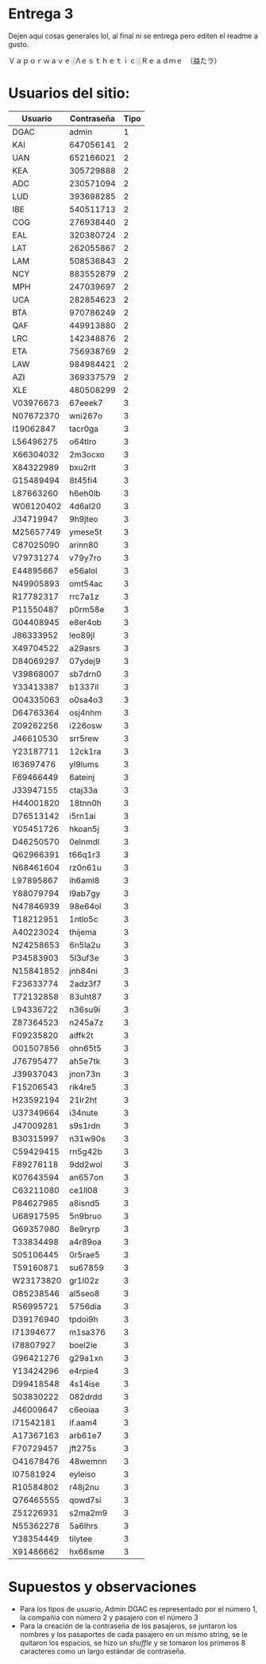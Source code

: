 # Entrega 3
Dejen aquí cosas generales lol, al final ni se entrega pero editen el readme a gusto.

Ｖａｐｏｒｗａｖｅ░Λｅｓｔｈｅｔｉｃ░Ｒｅａｄｍｅ　（益たラ）

# Usuarios del sitio:
| Usuario | Contraseña | Tipo
| --- | --- | ---
| DGAC      | admin     |    1
| KAI       | 647056141 |    2
| UAN       | 652166021 |    2
| KEA       | 305729888 |    2
| ADC       | 230571094 |    2
| LUD       | 393698285 |    2
| IBE       | 540511713 |    2
| COG       | 276938440 |    2
| EAL       | 320380724 |    2
| LAT       | 262055867 |    2
| LAM       | 508536843 |    2
| NCY       | 883552879 |    2
| MPH       | 247039697 |    2
| UCA       | 282854623 |    2
| BTA       | 970786249 |    2
| QAF       | 449913880 |    2
| LRC       | 142348876 |    2
| ETA       | 756938769 |    2
| LAW       | 984984421 |    2
| AZI       | 369337579 |    2
| XLE       | 480508299 |    2
| V03976673 | 67eeek7   |    3
| N07672370 | wni267o   |    3
| I19062847 | tacr0ga   |    3
| L56496275 | o64tlro   |    3
| X66304032 | 2m3ocxo   |    3
| X84322989 | bxu2rlt   |    3
| G15489494 | 8t45fi4   |    3
| L87663260 | h6eh0lb   |    3
| W06120402 | 4d6al20   |    3
| J34719947 | 9h9jteo   |    3
| M25657749 | ymese5t   |    3
| C87025090 | arinn80   |    3
| V79731274 | v79y7ro   |    3
| E44895667 | e56alol   |    3
| N49905893 | omt54ac   |    3
| R17782317 | rrc7a1z   |    3
| P11550487 | p0rm58e   |    3
| G04408945 | e8er4ob   |    3
| J86333952 | leo89jl   |    3
| X49704522 | a29asrs   |    3
| D84069297 | 07ydej9   |    3
| V39868007 | sb7drn0   |    3
| Y33413387 | b1337il   |    3
| O04335063 | o0sa4o3   |    3
| D64763364 | osj4nhm   |    3
| Z09262256 | i226osw   |    3
| J46610530 | srr5rew   |    3
| Y23187711 | 12ck1ra   |    3
| I63697476 | yl9lums   |    3
| F69466449 | 6ateinj   |    3
| J33947155 | ctaj33a   |    3
| H44001820 | 18tnn0h   |    3
| D76513142 | i5rn1ai   |    3
| Y05451726 | hkoan5j   |    3
| D46250570 | 0elnmdl   |    3
| Q62966391 | t66q1r3   |    3
| N68461604 | rz0n61u   |    3
| L97895867 | ih6aml8   |    3
| Y88079794 | l9ab7gy   |    3
| N47846939 | 98e64ol   |    3
| T18212951 | 1ntlo5c   |    3
| A40223024 | thijema   |    3
| N24258653 | 6n5la2u   |    3
| P34583903 | 5l3uf3e   |    3
| N15841852 | jnh84ni   |    3
| F23633774 | 2adz3f7   |    3
| T72132858 | 83uht87   |    3
| L94336722 | n36su9i   |    3
| Z87364523 | n245a7z   |    3
| F09235820 | aiffk2t   |    3
| O01507856 | ohn65t5   |    3
| J76795477 | ah5e7tk   |    3
| J39937043 | jnon73n   |    3
| F15206543 | rik4re5   |    3
| H23592194 | 21lr2ht   |    3
| U37349664 | i34nute   |    3
| J47009281 | s9s1rdn   |    3
| B30315997 | n31w90s   |    3
| C59429415 | rn5g42b   |    3
| F89276118 | 9dd2wol   |    3
| K07643594 | an657on   |    3
| C63211080 | ce1ll08   |    3
| P84627985 | a8isnd5   |    3
| U68917595 | 5n9bruo   |    3
| G69357980 | 8e9ryrp   |    3
| T33834498 | a4r89oa   |    3
| S05106445 | 0r5rae5   |    3
| T59160871 | su67859   |    3
| W23173820 | gr1l02z   |    3
| O85238546 | al5seo8   |    3
| R56995721 | 5756dia   |    3
| D39176940 | tpdoi9h   |    3
| I71394677 | m1sa376   |    3
| I78807927 | boel2ie   |    3
| G96421276 | g29a1xn   |    3
| Y13424296 | e4rpie4   |    3
| D99418548 | 4s14ise   |    3
| S03830222 | 082drdd   |    3
| J46009647 | c6eoiaa   |    3
| I71542181 | if.aam4   |    3
| A17367163 | arb61e7   |    3
| F70729457 | jft275s   |    3
| O41678476 | 48wemnn   |    3
| I07581924 | eyleiso   |    3
| R10584802 | r48j2nu   |    3
| Q76465555 | qowd7si   |    3
| Z51226931 | s2ma2m9   |    3
| N55362278 | 5a6lhrs   |    3
| Y38354449 | tilytee   |    3
| X91486662 | hx66sme   |    3

# Supuestos y observaciones
- Para los tipos de usuario, Admin DGAC es representado por el número 1, la compañia con número 2 y pasajero con el número 3
- Para la creación de la contraseña de los pasajeros, se juntaron los nombres y los pasaportes de cada pasajero en un mismo string, se le quitaron los espacios, se hizo un *shuffle* y se tomaron los primeros 8 caracteres como un largo estándar de contraseña.